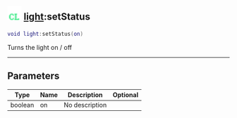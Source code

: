## <img src="../../.gitbook/assets/client.png" width="32" height="32" /> [light](../light/README.md):setStatus

```lua
void light:setStatus(on)
```

Turns the light on / off

------
## Parameters

| Type   | Name | Description | Optional |
| ------ | ---- | ----------- | -------: |
| boolean | on | No description |  |

